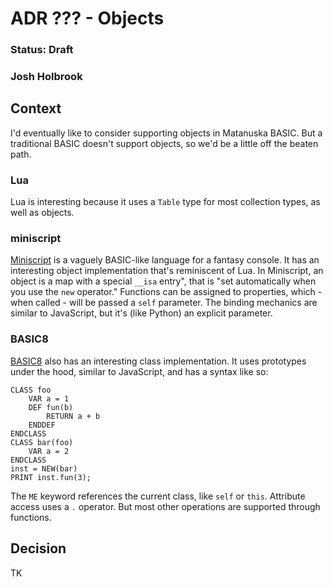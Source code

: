 # ADR ??? - Objects

### Status: Draft

### Josh Holbrook

## Context

I'd eventually like to consider supporting objects in Matanuska BASIC. But a traditional BASIC doesn't support objects, so we'd be a little off the beaten path.

### Lua

Lua is interesting because it uses a `Table` type for most collection types, as well as objects.

### miniscript

[Miniscript](https://miniscript.org/) is a vaguely BASIC-like language for a fantasy console. It has an interesting object implementation that's reminiscent of Lua. In Miniscript, an object is a map with a special `__isa` entry", that is "set automatically when you use the `new` operator." Functions can be assigned to properties, which - when called - will be passed a `self` parameter. The binding mechanics are similar to JavaScript, but it's (like Python) an explicit parameter.

### BASIC8

[BASIC8](https://paladin-t.github.io/b8/docs/manual) also has an interesting class implementation. It uses prototypes under the hood, similar to JavaScript, and has a syntax like so:

```bas
CLASS foo
	VAR a = 1
	DEF fun(b)
		RETURN a + b
	ENDDEF
ENDCLASS
CLASS bar(foo)
	VAR a = 2
ENDCLASS
inst = NEW(bar)
PRINT inst.fun(3);
```

The `ME` keyword references the current class, like `self` or `this`. Attribute access uses a `.` operator. But most other operations are supported through functions.

## Decision

TK
